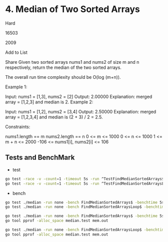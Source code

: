 # 4. Median of Two Sorted Arrays
Hard

16503

2009

Add to List

Share
Given two sorted arrays nums1 and nums2 of size m and n respectively, return the median of the two sorted arrays.

The overall run time complexity should be O(log (m+n)).

 

Example 1:

Input: nums1 = [1,3], nums2 = [2]
Output: 2.00000
Explanation: merged array = [1,2,3] and median is 2.
Example 2:

Input: nums1 = [1,2], nums2 = [3,4]
Output: 2.50000
Explanation: merged array = [1,2,3,4] and median is (2 + 3) / 2 = 2.5.
 

Constraints:

nums1.length == m
nums2.length == n
0 <= m <= 1000
0 <= n <= 1000
1 <= m + n <= 2000
-106 <= nums1[i], nums2[i] <= 106

## Tests and BenchMark

* test

```sh
go test -race -v -count=1 -timeout 5s -run ^TestFindMedianSortedArrays$ github.com/fernandoocampo/justforfun/median
go test -race -v -count=1 -timeout 5s -run ^TestFindMedianSortedArraysLoop$ github.com/fernandoocampo/justforfun/median
```

* bench

```sh
go test ./median -run none -bench FindMedianSortedArrays$ -benchtime 5s -benchmem
go test ./median -run none -bench FindMedianSortedArraysLoop$ -benchtime 5s -benchmem

go test ./median -run none -bench FindMedianSortedArrays$ -benchtime 5s -benchmem -memprofile mem.out
go tool pprof -alloc_space median.test mem.out

go test ./median -run none -bench FindMedianSortedArraysLoop$ -benchtime 5s -benchmem -memprofile mem.out
go tool pprof -alloc_space median.test mem.out
```